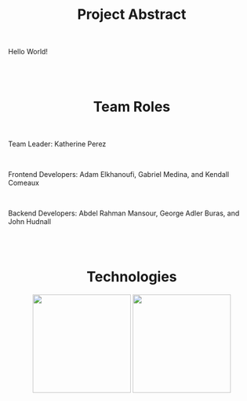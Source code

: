 <h1 align="center">Project Abstract</h1>

<br />

Hello World!

<br /><br />

<h1 align="center">Team Roles</h1>

<br />

Team Leader: Katherine Perez

<br />

Frontend Developers: Adam Elkhanoufi, Gabriel Medina, and Kendall Comeaux

<br />

Backend Developers: Abdel Rahman Mansour, George Adler Buras, and John Hudnall

<br /><br />

<h1 align="center">Technologies</h1>

<p align="center">
  <img src="https://user-images.githubusercontent.com/65471490/219511612-8f4a4874-fec2-46ad-a2ae-dc688500995a.png" width="200" height="200">
  <img src="https://user-images.githubusercontent.com/65471490/219511822-cdaf3f39-2b37-4295-84a0-155ffd2a7ec9.png" width="200" height="200">
</p>
